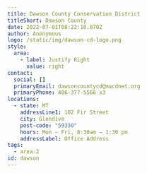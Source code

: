 ```yaml
---
title: Dawson County Conservation District
titleShort: Dawson County
date: 2022-07-01T08:22:10.870Z
author: Anonymous
logo: /static/img/dawson-cd-logo.png
style:
  area:
    - label: Justify Right
      value: right
contact:
  social: []
  primaryEmail: dawsoncountycd@macdnet.org
  primaryPhone: 406-377-5566 x3
locations:
  - state: MT
    addressLine1: 102 Fir Street
    city: Glendive
    post-code: "59330"
    hours: Mon – Fri, 8:30am – 1:30 pm
    addressLabel: Office Address
tags:
  - area-2
id: dawson
---
```

